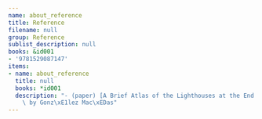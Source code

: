 ```yaml
---
name: about_reference
title: Reference
filename: null
group: Reference
sublist_description: null
books: &id001
- '9781529087147'
items:
- name: about_reference
  title: null
  books: *id001
  description: "- (paper) [A Brief Atlas of the Lighthouses at the End of the World](/books/info/9781529087147)\
    \ by Gonz\xE1lez Mac\xEDas"
---
```


